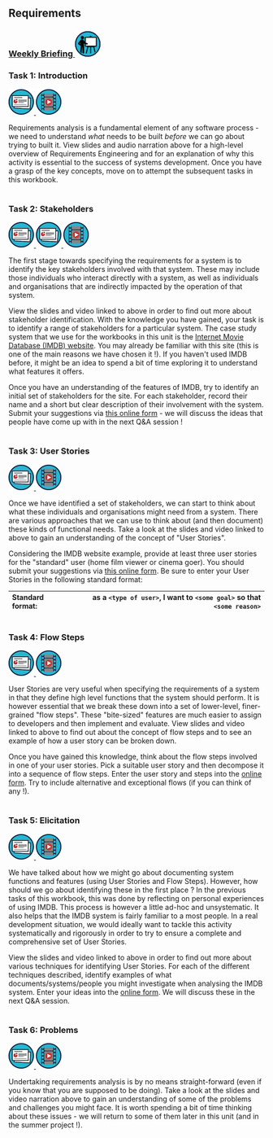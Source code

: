 ## Requirements
### <a href='https://web.microsoftstream.com/group/47ff5be4-af38-493f-a1c8-650acc485651?view=videos' target='_blank'> Weekly Briefing ![](../../resources/icons/briefing.png) </a>
### Task 1: Introduction
 <a href='01%20Introduction/slides/segment-1.pdf' target='_blank'> ![](../../resources/icons/slides.png) </a> <a href='01%20Introduction/video/segment-1.mp4' target='_blank'> ![](../../resources/icons/video.png) </a>

Requirements analysis is a fundamental element of any software process - we need to understand _what_ needs to be built _before_ we can go about trying to built it. View slides and audio narration above for a high-level overview of Requirements Engineering and for an explanation of why this activity is essential to the success of systems development. Once you have a grasp of the key concepts, move on to attempt the subsequent tasks in this workbook.

  


# 
### Task 2: Stakeholders
 <a href='02%20Stakeholders/slides/segment-1.pdf' target='_blank'> ![](../../resources/icons/slides.png) </a> <a href='02%20Stakeholders/slides/segment-2.pdf' target='_blank'> ![](../../resources/icons/slides.png) </a> <a href='02%20Stakeholders/video/segment-1.mp4' target='_blank'> ![](../../resources/icons/video.png) </a>

The first stage towards specifying the requirements for a system is to identify the key stakeholders involved with that system. These may include those individuals who interact directly with a system, as well as individuals and organisations that are indirectly impacted by the operation of that system.

View the slides and video linked to above in order to find out more about stakeholder identification. With the knowledge you have gained, your task is to identify a range of stakeholders for a particular system. The case study system that we use for the workbooks in this unit is the <a href="https://www.imdb.com/" target="_blank">Internet Movie Database (IMDB) website</a>. You may already be familiar with this site (this is one of the main reasons we have chosen it !). If you haven't used IMDB before, it might be an idea to spend a bit of time exploring it to understand what features it offers.

Once you have an understanding of the features of IMDB, try to identify an initial set of stakeholders for the site. For each stakeholder, record their name and a short but clear description of their involvement with the system. Submit your suggestions via <a href="https://forms.office.com/Pages/ResponsePage.aspx?id=MH_ksn3NTkql2rGM8aQVG37h-tXTP5NGqEknVplKlalUMDJSOTlHTk5TNDUxNlg4OUZJVlZZMjIwSy4u" target="_blank">this online form</a> - we will discuss the ideas that people have come up with in the next Q&A session !  


# 
### Task 3: User Stories
 <a href='03%20User%20Stories/slides/segment-1.pdf' target='_blank'> ![](../../resources/icons/slides.png) </a> <a href='03%20User%20Stories/video/segment-1.mp4' target='_blank'> ![](../../resources/icons/video.png) </a>

Once we have identified a set of stakeholders, we can start to think about what these individuals and organisations might need from a system. There are various approaches that we can use to think about (and then document) these kinds of functional needs. Take a look at the slides and video linked to above to gain an understanding of the concept of "User Stories". 

Considering the IMDB website example, provide at least three user stories for the "standard" user (home film viewer or cinema goer). You should submit your suggestions via <a href="https://forms.office.com/Pages/ResponsePage.aspx?id=MH_ksn3NTkql2rGM8aQVG37h-tXTP5NGqEknVplKlalUMDJSOTlHTk5TNDUxNlg4OUZJVlZZMjIwSy4u" target="_blank">this online form</a>. Be sure to enter your User Stories in the following standard format:

| Standard format: | as a `<type of user>`, I want to `<some goal>` so that `<some reason>` |
|:-----------------|-----------------------------------------------------------------------:|

  


# 
### Task 4: Flow Steps
 <a href='04%20Flow%20Steps/slides/segment-1.pdf' target='_blank'> ![](../../resources/icons/slides.png) </a> <a href='04%20Flow%20Steps/video/segment-1.mp4' target='_blank'> ![](../../resources/icons/video.png) </a>

User Stories are very useful when specifying the requirements of a system in that they define high level functions that the system should perform. It is however essential that we break these down into a set of lower-level, finer-grained "flow steps". These "bite-sized" features are much easier to assign to developers and then implement and evaluate. View slides and video linked to above to find out about the concept of flow steps and to see an example of how a user story can be broken down.

Once you have gained this knowledge, think about the flow steps involved in one of your user stories. Pick a suitable user story and then decompose it into a sequence of flow steps. Enter the user story and steps into the <a href="https://forms.office.com/Pages/ResponsePage.aspx?id=MH_ksn3NTkql2rGM8aQVG37h-tXTP5NGqEknVplKlalUMDJSOTlHTk5TNDUxNlg4OUZJVlZZMjIwSy4u" target="_blank">online form</a>. Try to include alternative and exceptional flows (if you can think of any !).  


# 
### Task 5: Elicitation
 <a href='05%20Elicitation/slides/segment-1.pdf' target='_blank'> ![](../../resources/icons/slides.png) </a> <a href='05%20Elicitation/video/segment-1.mp4' target='_blank'> ![](../../resources/icons/video.png) </a>

We have talked about how we might go about documenting system functions and features (using User Stories and Flow Steps). However, how should we go about identifying these in the first place ? In the previous tasks of this workbook, this was done by reflecting on personal experiences of using IMDB. This process is however a little ad-hoc and unsystematic. It also helps that the IMDB system is fairly familiar to a most people. In a real development situation, we would ideally want to tackle this activity systematically and rigorously in order to try to ensure a complete and comprehensive set of User Stories.

View the slides and video linked to above in order to find out more about various techniques for identifying User Stories. For each of the different techniques described, identify examples of what documents/systems/people you might investigate when analysing the IMDB system. Enter your ideas into the <a href="https://forms.office.com/Pages/ResponsePage.aspx?id=MH_ksn3NTkql2rGM8aQVG37h-tXTP5NGqEknVplKlalUMDJSOTlHTk5TNDUxNlg4OUZJVlZZMjIwSy4u" target="_blank">online form</a>. We will discuss these in the next Q&A session.  


# 
### Task 6: Problems
 <a href='06%20Problems/slides/segment-1.pdf' target='_blank'> ![](../../resources/icons/slides.png) </a> <a href='06%20Problems/video/segment-1.mp4' target='_blank'> ![](../../resources/icons/video.png) </a>

Undertaking requirements analysis is by no means straight-forward (even if you know that you are supposed to be doing). Take a look at the slides and video narration above to gain an understanding of some of the problems and challenges you might face. It is worth spending a bit of time thinking about these issues - we will return to some of them later in this unit (and in the summer project !).  


# 
